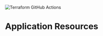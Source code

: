![Terraform GitHub Actions](https://github.com/tlzproject/at-application-resources/workflows/Terraform%20GitHub%20Actions/badge.svg)

# Application Resources
